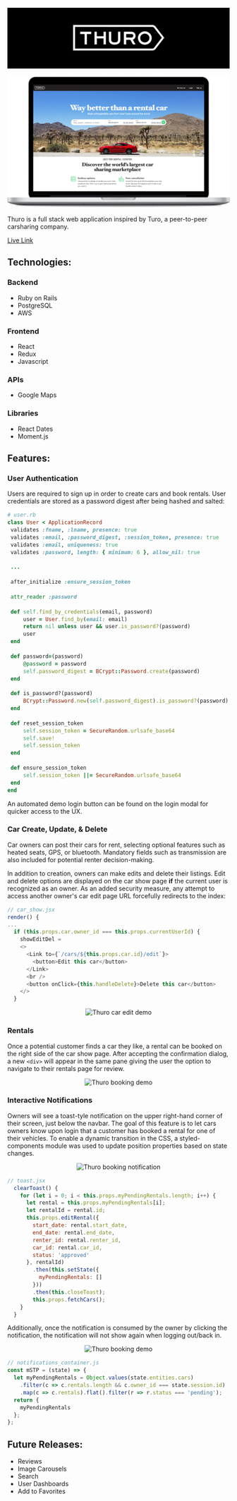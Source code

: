 <!-- # README

This README would normally document whatever steps are necessary to get the
application up and running.

Things you may want to cover:

* Ruby version

* System dependencies

* Configuration

* Database creation

* Database initialization

* How to run the test suite

* Services (job queues, cache servers, search engines, etc.)

* Deployment instructions

* ... -->


<!-- # Thuro -->
<div style="width:100%; background: black;">
<p align="center">
<img src="https://github.com/fsiino/thuro/blob/master/app/assets/images/readme/readme-thuro-logo.png?raw=true" alt="Thuro Logo"/>
</p>
</div>

<p align="center">
  <img src="https://github.com/fsiino/thuro/blob/master/app/assets/images/readme/readme-mbp.png?raw=true" alt="Thuro Splash"/>
</p>
Thuro is a full stack web application inspired by Turo, a peer-to-peer carsharing company.

[Live Link](https://thuro.herokuapp.com/#/)

## Technologies:

### Backend
* Ruby on Rails
* PostgreSQL
* AWS

### Frontend
* React
* Redux
* Javascript

### APIs
* Google Maps

### Libraries
* React Dates
* Moment.js

## Features:

### User Authentication

Users are required to sign up in order to create cars and book rentals. User credentials are stored as a password digest after being hashed and salted:

 ```ruby
# user.rb
class User < ApplicationRecord
  validates :fname, :lname, presence: true
  validates :email, :password_digest, :session_token, presence: true
  validates :email, uniqueness: true
  validates :password, length: { minimum: 6 }, allow_nil: true

  ...

  after_initialize :ensure_session_token

  attr_reader :password

  def self.find_by_credentials(email, password)
      user = User.find_by(email: email)
      return nil unless user && user.is_password?(password)
      user
  end

  def password=(password)
      @password = password
      self.password_digest = BCrypt::Password.create(password)
  end

  def is_password?(password)
      BCrypt::Password.new(self.password_digest).is_password?(password)
  end

  def reset_session_token
      self.session_token = SecureRandom.urlsafe_base64
      self.save!
      self.session_token
  end

  def ensure_session_token
      self.session_token ||= SecureRandom.urlsafe_base64
  end
end
```
 
 An automated demo login button can be found on the login modal for quicker access to the UX.

<!-- <img src="https://github.com/fsiino/thuro/blob/master/app/assets/images/readme/readme-login.png?raw=true" alt="Login Modal" width=30%> -->

### Car Create, Update, & Delete
Car owners can post their cars for rent, selecting optional features such as heated seats, GPS, or bluetooth. Mandatory fields such as transmission are also included for potential renter decision-making.

In addition to creation, owners can make edits and delete their listings. Edit and delete options are displayed on the car show page <b>if</b> the current user is recognized as an owner. As an added security measure, any attempt to access another owner's car edit page URL forcefully redirects to the index:

```js
// car_show.jsx
render() {
...  
  if (this.props.car.owner_id === this.props.currentUserId) {
    showEditDel = 
    <>
      <Link to={`/cars/${this.props.car.id}/edit`}>
        <button>Edit this car</button>
      </Link>
      <br />
      <button onClick={this.handleDelete}>Delete this car</button>
    </>
  }
```
<p align="center">
  <img src="https://github.com/fsiino/thuro/blob/master/app/assets/images/readme/readme-car-edit.gif?raw=true" alt="Thuro car edit demo"/>
</p>

### Rentals
Once a potential customer finds a car they like, a rental can be booked on the right side of the car show page. After accepting the confirmation dialog, a new ```<div>``` will appear in the same pane giving the user the option to navigate to their rentals page for review.

<!-- ![User Rentals Page](https://github.com/fsiino/thuro/blob/master/app/assets/images/readme/readme-rentals.png?raw=true) -->
<p align="center">
  <img src="https://github.com/fsiino/thuro/blob/master/app/assets/images/readme/readme-booking-demo.gif?raw=true" alt="Thuro booking demo"/>
</p>

### Interactive Notifications
Owners will see a toast-tyle notification on the upper right-hand corner of their screen, just below the navbar. The goal of this feature is to let cars owners know upon login that a customer has booked a rental for one of their vehicles. To enable a dynamic transition in the CSS, a styled-components module was used to update position properties based on state changes.

<p align="center">
  <img src ="https://github.com/fsiino/thuro/blob/master/app/assets/images/readme/renter-owner-norif.gif?raw=true" alt="Thuro booking notification"/>
</p>

```js
// toast.jsx
  clearToast() {
    for (let i = 0; i < this.props.myPendingRentals.length; i++) {
      let rental = this.props.myPendingRentals[i];
      let rentalId = rental.id;
      this.props.editRental({
        start_date: rental.start_date,
        end_date: rental.end_date,
        renter_id: rental.renter_id,
        car_id: rental.car_id,
        status: 'approved'
      }, rentalId)
        .then(this.setState({
          myPendingRentals: []
        }))
        .then(this.closeToast);
        this.props.fetchCars();
    }
  }
```

Additionally, once the notification is consumed by the owner by clicking the notification, the notification will not show again when logging out/back in. 

<p align="center">
  <img src="https://github.com/fsiino/thuro/blob/master/app/assets/images/readme/notif-gone-relog.gif?raw=true" alt="Thuro booking demo"/>
</p>

```js
// notifications_container.js
const mSTP = (state) => {
  let myPendingRentals = Object.values(state.entities.cars)
    .filter(c => c.rentals.length && c.owner_id === state.session.id)
    .map(c => c.rentals).flat().filter(r => r.status === 'pending');
  return {
    myPendingRentals
  };
};
```

## Future Releases:
* Reviews
* Image Carousels
* Search
* User Dashboards
* Add to Favorites